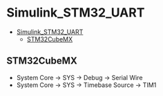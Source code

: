 # Simulink_STM32_UART

<!-- TOC -->

- [Simulink_STM32_UART](#simulink_stm32_uart)
  - [STM32CubeMX](#stm32cubemx)

<!-- /TOC -->

## STM32CubeMX

- System Core -> SYS -> Debug -> Serial Wire  
- System Core -> SYS -> Timebase Source -> TIM1  

